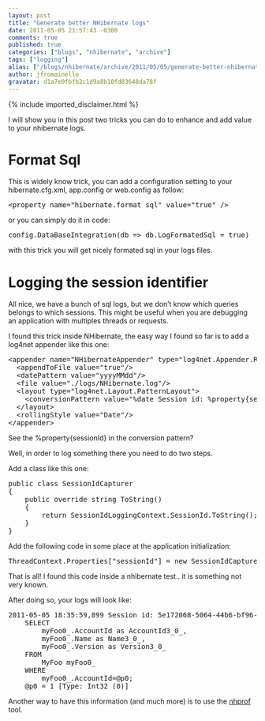 ```yaml
---
layout: post
title: "Generate better NHibernate logs"
date: 2011-05-05 21:57:43 -0300
comments: true
published: true
categories: ["blogs", "nhibernate", "archive"]
tags: ["logging"]
alias: ["/blogs/nhibernate/archive/2011/05/05/generate-better-nhibernate-logs.aspx"]
author: jfromainello
gravatar: d1a7e0fbfb2c1d9a8b10fd03648da78f
---
```

{% include imported_disclaimer.html %}
<p>I will show you in this post two tricks you can do to enhance and add value to your nhibernate logs. </p>  <h1>Format Sql</h1>  <p>This is widely know trick, you can add a configuration setting to your hibernate.cfg.xml, app.config or web.config as follow:</p>  <pre class="brush: xml; wrap-line: false;">&lt;property name=&quot;hibernate.format_sql&quot; value=&quot;true&quot; /&gt;</pre>

<p>or you can simply do it in code:</p>

<pre class="brush: csharp; wrap-line: false;">config.DataBaseIntegration(db =&gt; db.LogFormatedSql = true)</pre>

<p>with this trick you will get nicely formated sql in your logs files.</p>

<h1>Logging the session identifier</h1>

<p>All nice, we have a bunch of sql logs, but we don’t know which queries belongs to which sessions. This might be useful when you are debugging an application with multiples threads or requests.</p>

<p>I found this trick inside NHibernate, the easy way I found so far is to add a log4net appender like this one:</p>

<pre class="brush: xml; wrap-line: false;">&lt;appender name=&quot;NHibernateAppender&quot; type=&quot;log4net.Appender.RollingFileAppender&quot;&gt;
  &lt;appendToFile value=&quot;true&quot;/&gt;
  &lt;datePattern value=&quot;yyyyMMdd&quot;/&gt;
  &lt;file value=&quot;./logs/NHibernate.log&quot;/&gt;
  &lt;layout type=&quot;log4net.Layout.PatternLayout&quot;&gt;
    &lt;conversionPattern value=&quot;%date Session id: %property{sessionId} - %message%newline&quot;/&gt;
  &lt;/layout&gt;
  &lt;rollingStyle value=&quot;Date&quot;/&gt;
&lt;/appender&gt;</pre>

<p>See the %property{sessionId} in the conversion pattern?</p>

<p>Well, in order to log something there you need to do two steps.</p>

<p>Add a class like this one:</p>

<pre class="brush: csharp; wrap-line: false;">public class SessionIdCapturer
{
    public override string ToString()
    {
        return SessionIdLoggingContext.SessionId.ToString();
    }
}</pre>

<p>Add the following code in some place at the application initialization:</p>

<pre class="brush: csharp; wrap-line: false;">ThreadContext.Properties[&quot;sessionId&quot;] = new SessionIdCapturer();</pre>

<p>That is all! I found this code inside a nhibernate test.. it is something not very known.</p>

<p>After doing so, your logs will look like:</p>

<pre>2011-05-05 18:35:59,899 Session id: 5e172068-5064-44b6-bf96-99362ca05c46 - 
    SELECT
        myFoo0_.AccountId as AccountId3_0_,
        myFoo0_.Name as Name3_0_,
        myFoo0_.Version as Version3_0_ 
    FROM
        MyFoo myFoo0_
    WHERE
        myFoo0_.AccountId=@p0;
    @p0 = 1 [Type: Int32 (0)]</pre>

<p>Another way to have this information (and much more) is to use the <a href="http://nhprof.com/">nhprof</a> tool.</p>
